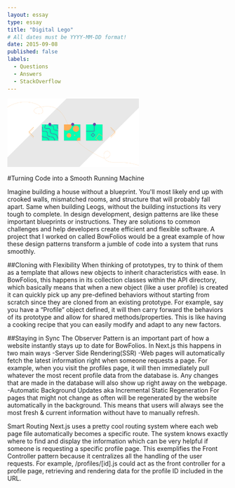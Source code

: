 ```yaml
---
layout: essay
type: essay
title: "Digital Lego"
# All dates must be YYYY-MM-DD format!
date: 2015-09-08
published: false
labels:
  - Questions
  - Answers
  - StackOverflow
---
```


<img width="300px" class="rounded float-start pe-4" src="../img/designpatterns.png">



#Turning Code into a Smooth Running Machine

Imagine building a house without a blueprint. You'll most likely end up with crooked walls, mismatched rooms, and structure that will probably fall apart. Same when building Leogs, without the building instuctions its very tough to complete. In design development, design patterns are like these important blueprints or instructions. They are solutions to common challenges and help developers create efficient and flexible software. A project that I worked on called BowFolios would be a great example of how these design patterns transform a jumble of code into a system that runs smoothly. 

##Cloning with Flexibility
When thinking of prototypes, try to think of them as a template that allows new objects to inherit characteristics with ease. In BowFolios, this happens in its collection classes within the API directory, which basically means that when a new object (like a user profile) is created it can quickly pick up any pre-defined behaviors without starting from scratch since they are cloned from an existing prototype. For example, say you have a “Profile” object defined, it will then carry forward the behaviors of its prototype and allow for shared methods/properties. This is like having a cooking recipe that you can easily modify and adapt to any new factors. 

##Staying in Sync
The Observer Pattern is an important part of how a website instantly stays up to date for BowFolios. In Next.js this happens in two main ways
-Server Side Rendering(SSR)
  -Web pages will automatically fetch the latest information right when someone requests a page. For example, when you visit the profiles page, it will then immediately pull whatever the most recent profile data from the database is. Any changes that are made in the database will also show up right away on the webpage.
  -Automatic Background Updates aka Incremental Static Regeneration
For pages that might not change as often will be regenerated by the website automatically in the background. This means that users will always see the most fresh & current information without have to manually refresh. 

Smart Routing
Next.js uses a pretty cool routing system where each web page file automatically becomes a specific route. The system knows exactly where to find and display the information which can be very helpful if someone is requesting a specific profile page. This exemplifies the Front Controller pattern because it centralizes all the handling of the user requests. For example, /profiles/[id].js could act as the front controller for a profile page, retrieving and rendering data for the profile ID included in the URL.

